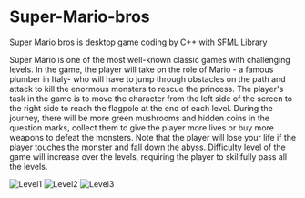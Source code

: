# Super-Mario-bros
Super Mario bros is desktop game coding by C++  with SFML Library

Super Mario is one of the most well-known classic games with challenging levels. In the game, the player will take on the role of Mario - a famous plumber in Italy- who will have to jump through obstacles on the path and attack to kill the enormous monsters to rescue the princess.
The player's task in the game is to move the character from the left side of the screen to the right side to reach the flagpole at the end of each level. During the journey, there will be more green mushrooms and hidden coins in the question marks, collect them to give the player more lives or buy more weapons to defeat the monsters. Note that the player will lose your life if the player touches the monster and fall down the abyss.
Difficulty level of the game will increase over the levels, requiring the player to skillfully pass all the levels.

![Level1](https://user-images.githubusercontent.com/48572908/84841330-4c245100-b042-11ea-8f81-ce70180e92cd.png)
![Level2](https://user-images.githubusercontent.com/48572908/84841376-6c541000-b042-11ea-8e0c-829ba06cb4a3.png)
![Level3](https://user-images.githubusercontent.com/48572908/84841410-87bf1b00-b042-11ea-904a-15c6acc1a82d.png)

